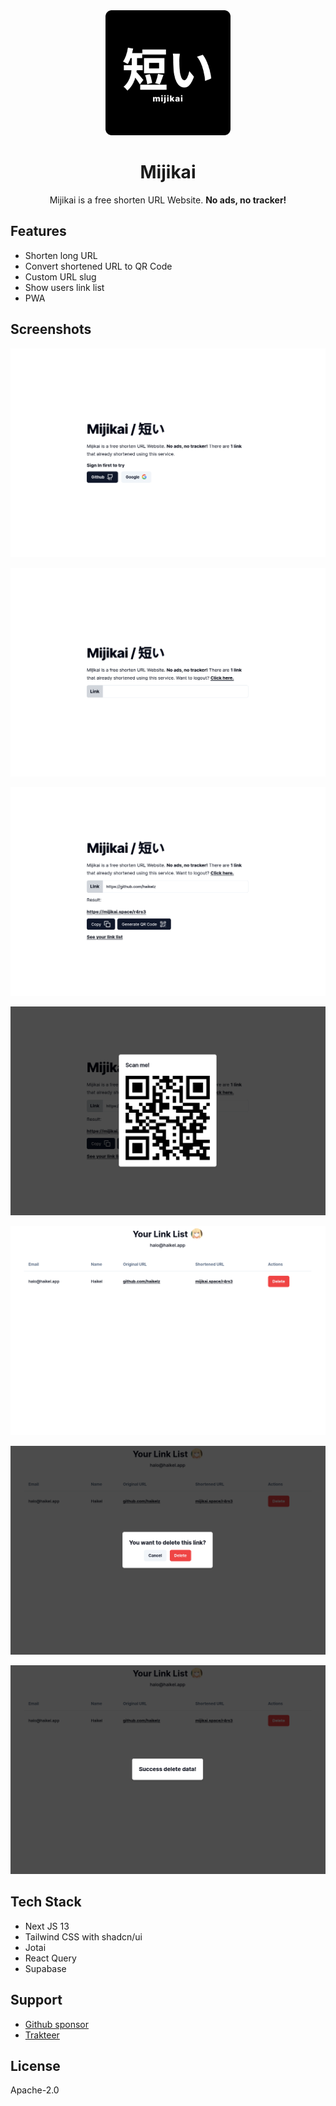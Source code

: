 <div align="center">
  <img src="static/docs/logo.png" width="200px" height="200px" alt="logo" />
  <h1>Mijikai</h1>
  <p>Mijikai is a free shorten URL Website. <b>No ads, no tracker!</b></p>
</div>

## Features

- Shorten long URL
- Convert shortened URL to QR Code
- Custom URL slug
- Show users link list
- PWA

## Screenshots

![ss 1](static/docs/ss-1.png)

![ss 2](static/docs/ss-2.png)

![ss 3](static/docs/ss-3.png)

![ss 4](static/docs/ss-4.png)

![ss 5](static/docs/ss-5.png)

![ss 6](static/docs/ss-6.png)

![ss 7](static/docs/ss-7.png)

## Tech Stack

- Next JS 13
- Tailwind CSS with shadcn/ui
- Jotai
- React Query
- Supabase

## Support

- [Github sponsor](https://github.com/sponsors/haikelz)
- [Trakteer](https://trakteer.id/haikelz/tip)

## License

Apache-2.0
